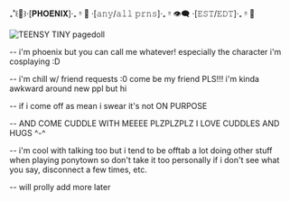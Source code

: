 ₊˚꒰💜꒱‧[𝐏𝐇𝐎𝐄𝐍𝐈𝐗]‧₊ ᵎᵎ 🎡 ‧[𝚊𝚗𝚢/𝚊𝚕𝚕 𝚙𝚛𝚗𝚜]‧₊ ᵎᵎ 👁️‍🗨️ ‧[𝙴𝚂𝚃/𝙴𝙳𝚃]‧₊ ᵎᵎ 🔪


![TEENSY TINY pagedoll](https://github.com/user-attachments/assets/e77c1b7a-f004-4dc0-a152-023c6e5935e3)


-- i'm phoenix but you can call me whatever! especially the character i'm cosplaying :D

-- i'm chill w/ friend requests :0 come be my friend PLS!!! i'm kinda awkward around new ppl but hi

-- if i come off as mean i swear it's not ON PURPOSE

-- AND COME CUDDLE WITH MEEEE PLZPLZPLZ I LOVE CUDDLES AND HUGS ^-^

-- i'm cool with talking too but i tend to be offtab a lot doing other stuff when playing ponytown so don't take it too personally if i don't see what you say, disconnect a few times, etc.

-- will prolly add more later
